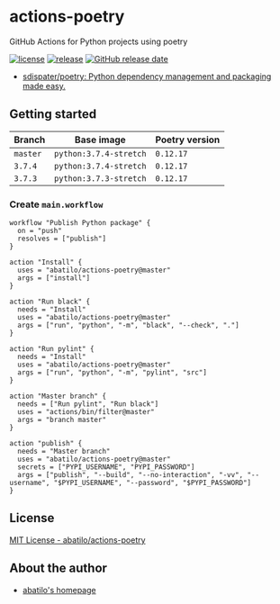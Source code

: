 # actions-poetry
GitHub Actions for Python projects using poetry

[![license](https://img.shields.io/github/license/abatilo/actions-poetry.svg)](https://github.com/abatilo/actions-poetry/blob/master/LICENSE)
[![release](https://img.shields.io/github/release/abatilo/actions-poetry.svg)](https://github.com/abatilo/actions-poetry/releases/latest)
[![GitHub release date](https://img.shields.io/github/release-date/abatilo/actions-poetry.svg)](https://github.com/abatilo/actions-poetry/releases)

- [sdispater/poetry: Python dependency management and packaging made easy.](https://github.com/sdispater/poetry)

## Getting started

| Branch   | Base image             | Poetry version |
| ------   | ---------------------- | -------------- |
| `master` | `python:3.7.4-stretch` | `0.12.17`      |
| `3.7.4`  | `python:3.7.4-stretch` | `0.12.17`      |
| `3.7.3`  | `python:3.7.3-stretch` | `0.12.17`      |

### Create `main.workflow`

```hcl
workflow "Publish Python package" {
  on = "push"
  resolves = ["publish"]
}

action "Install" {
  uses = "abatilo/actions-poetry@master"
  args = ["install"]
}

action "Run black" {
  needs = "Install"
  uses = "abatilo/actions-poetry@master"
  args = ["run", "python", "-m", "black", "--check", "."]
}

action "Run pylint" {
  needs = "Install"
  uses = "abatilo/actions-poetry@master"
  args = ["run", "python", "-m", "pylint", "src"]
}

action "Master branch" {
  needs = ["Run pylint", "Run black"]
  uses = "actions/bin/filter@master"
  args = "branch master"
}

action "publish" {
  needs = "Master branch"
  uses = "abatilo/actions-poetry@master"
  secrets = ["PYPI_USERNAME", "PYPI_PASSWORD"]
  args = ["publish", "--build", "--no-interaction", "-vv", "--username", "$PYPI_USERNAME", "--password", "$PYPI_PASSWORD"]
}

```

## License

[MIT License - abatilo/actions-poetry]

[MIT License - abatilo/actions-poetry]: https://github.com/abatilo/actions-poetry/blob/master/LICENSE


## About the author

- [abatilo's homepage](https://www.aaronbatilo.dev/)
